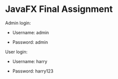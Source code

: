 # JavaFX Final Assignment

Admin login:
- Username: admin

- Password: admin


User login:
- Username: harry

- Password: harry123
